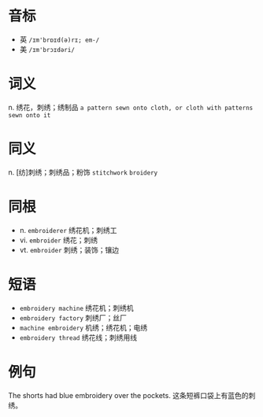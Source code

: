 # 音标

- 英 `/ɪm'brɒɪd(ə)rɪ; em-/`
- 美 `/ɪm'brɔɪdəri/`

# 词义

n. 绣花，刺绣；绣制品
`a pattern sewn onto cloth, or cloth with patterns sewn onto it`

# 同义

n. [纺]刺绣；刺绣品；粉饰
`stitchwork` `broidery`

# 同根

- n. `embroiderer` 绣花机；刺绣工
- vi. `embroider` 绣花；刺绣
- vt. `embroider` 刺绣；装饰；镶边

# 短语

- `embroidery machine` 绣花机；刺绣机
- `embroidery factory` 刺绣厂；丝厂
- `machine embroidery` 机绣；绣花机；电绣
- `embroidery thread` 绣花线；刺绣用线

# 例句

The shorts had blue embroidery over the pockets.
这条短裤口袋上有蓝色的刺绣。


